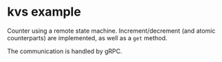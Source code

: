 # kvs example

Counter using a remote state machine. Increment/decrement (and atomic counterparts) are implemented, as well as a `get` method.

The communication is handled by gRPC.
